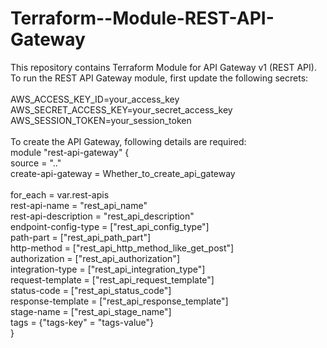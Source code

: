 # Terraform--Module-REST-API-Gateway
This repository contains Terraform Module for API Gateway v1 (REST API).<br>
To run the REST API Gateway module, first update the following secrets:<br><br>
AWS_ACCESS_KEY_ID=your_access_key<br>
AWS_SECRET_ACCESS_KEY=your_secret_access_key<br>
AWS_SESSION_TOKEN=your_session_token<br><br>
To create the API Gateway, following details are required:<br>
module "rest-api-gateway" {<br>
  source             = ".."<br>
  create-api-gateway = Whether_to_create_api_gateway<br><br>
  for_each           = var.rest-apis<br>
  rest-api-name        = "rest_api_name"<br>
  rest-api-description = "rest_api_description"<br>
  endpoint-config-type = ["rest_api_config_type"]<br>
  path-part            = ["rest_api_path_part"]<br>
  http-method          = ["rest_api_http_method_like_get_post"]<br>
  authorization        = ["rest_api_authorization"]<br>
  integration-type     = ["rest_api_integration_type"]<br>
  request-template     = ["rest_api_request_template"]<br>
  status-code          = ["rest_api_status_code"]<br>
  response-template    = ["rest_api_response_template"]<br>
  stage-name           = ["rest_api_stage_name"]<br>
  tags                 = {"tags-key" = "tags-value"}<br>
}
